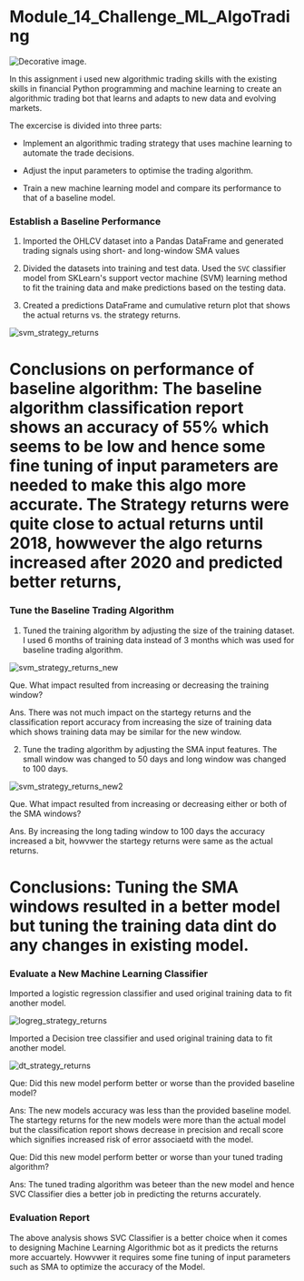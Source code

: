 # Module_14_Challenge_ML_AlgoTrading

![Decorative image.](Images/14-challenge-image.png)


In this assignment i used new algorithmic trading skills with the existing skills in financial Python programming and machine learning to create an algorithmic trading bot that learns and adapts to new data and evolving markets.

The excercise is divided into three parts:

* Implement an algorithmic trading strategy that uses machine learning to automate the trade decisions.

* Adjust the input parameters to optimise the trading algorithm.

* Train a new machine learning model and compare its performance to that of a baseline model.

### Establish a Baseline Performance

1. Imported the OHLCV dataset into a Pandas DataFrame and generated trading signals using short- and long-window SMA values

2. Divided the datasets into training and test data. Used the `SVC` classifier model from SKLearn's support vector machine (SVM) learning method to fit the training data and make predictions based on the testing data. 

3. Created a predictions DataFrame and cumulative return plot that shows the actual returns vs. the strategy returns.

![svm_strategy_returns](Images/svm_strategy_returns.png)

# Conclusions on performance of baseline algorithm: The baseline algorithm classification report shows an accuracy of 55% which seems to be low and hence some fine tuning of input parameters are needed to make this algo more accurate. The Strategy returns were quite close to actual returns until 2018, howwever the algo returns increased after 2020 and predicted better returns,


### Tune the Baseline Trading Algorithm

1. Tuned the training algorithm by adjusting the size of the training dataset. I used 6 months of training data instead of 3 months which was used for baseline trading algorithm. 

![svm_strategy_returns_new](Images/svm_strategy_returns_new.png)

Que. What impact resulted from increasing or decreasing the training window?

Ans. There was not much impact on the startegy returns and the classification report accuracy from increasing the size of training data which shows training data may be similar for the new window.


2. Tune the trading algorithm by adjusting the SMA input features. The small window was changed to 50 days and long window was changed to 100 days.

![svm_strategy_returns_new2](Images/svm_strategy_returns_new2.png)

Que. What impact resulted from increasing or decreasing either or both of the SMA windows?

Ans. By increasing the long tading window to 100 days the accuracy increased a bit, howvwer the startegy returns were same as the actual returns.

# Conclusions: Tuning the SMA windows resulted in a better model but tuning the training data dint do any changes in existing model.


### Evaluate a New Machine Learning Classifier

Imported a logistic regression classifier and used original training data to fit another model.

![logreg_strategy_returns](Images/logreg_strategy_returns.png)


Imported a Decision tree classifier and used original training data to fit another model.

![dt_strategy_returns](Images/dt_strategy_returns.png)


Que: Did this new model perform better or worse than the provided baseline model?

Ans: The new models accuracy was less than the provided baseline model. The startegy returns for the new models were more than the actual model but the classification report shows decrease in precision and recall score which signifies increased risk of error associaetd with the model.

Que: Did this new model perform better or worse than your tuned trading algorithm?

Ans: The tuned trading algorithm was beteer than the new model and hence SVC Classifier dies a better job in predicting the returns accurately.



### Evaluation Report

The above analysis shows SVC Classifier is a better choice when it comes to designing Machine Learning Algorithmic bot as it predicts the returns more accuartely. Howvwer it requires some fine tuning of input parameters such as SMA to optimize the accuracy of the Model.

